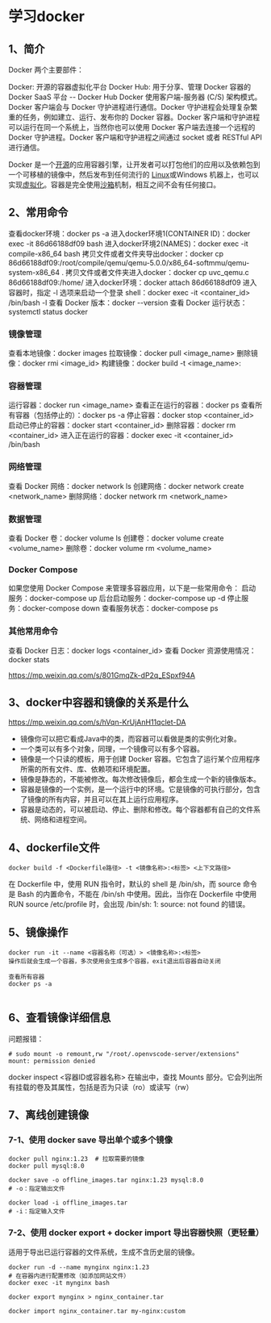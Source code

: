 # 学习docker

## 1、简介
Docker 两个主要部件：

Docker: 开源的容器虚拟化平台
Docker Hub: 用于分享、管理 Docker 容器的 Docker SaaS 平台 -- Docker Hub
Docker 使用客户端-服务器 (C/S) 架构模式。Docker 客户端会与 Docker 守护进程进行通信。Docker 守护进程会处理复杂繁重的任务，例如建立、运行、发布你的 Docker 容器。Docker 客户端和守护进程可以运行在同一个系统上，当然你也可以使用 Docker 客户端去连接一个远程的 Docker 守护进程。Docker 客户端和守护进程之间通过 socket 或者 RESTful API 进行通信。

Docker 是一个[开源](https://baike.baidu.com/item/开源/246339)的应用容器引擎，让开发者可以打包他们的应用以及依赖包到一个可移植的镜像中，然后发布到任何流行的 [Linux](https://baike.baidu.com/item/Linux)或Windows 机器上，也可以实现[虚拟化](https://baike.baidu.com/item/虚拟化/547949)。容器是完全使用[沙箱](https://baike.baidu.com/item/沙箱/393318)机制，相互之间不会有任何接口。

## 2、常用命令
查看docker环境：docker ps -a
进入docker环境1(CONTAINER ID)：docker exec -it 86d66188df09 bash
进入docker环境2(NAMES)：docker exec -it compile-x86_64 bash
拷贝文件或者文件夹导出docker：docker cp 86d66188df09:/root/compile/qemu/qemu-5.0.0/x86_64-softmmu/qemu-system-x86_64 .
拷贝文件或者文件夹进入docker：docker cp uvc_qemu.c 86d66188df09:/home/
进入docker环境：docker attach 86d66188df09
进入容器时，指定 -l 选项来启动一个登录 shell：docker exec -it <container_id> /bin/bash -l
查看 Docker 版本：docker --version
查看 Docker 运行状态：systemctl status docker

### 镜像管理
查看本地镜像：docker images
拉取镜像：docker pull <image_name>
删除镜像：docker rmi <image_id>
构建镜像：docker build -t <image_name>:<tag> <path>

### 容器管理
运行容器：docker run <options> <image_name>
查看正在运行的容器：docker ps
查看所有容器（包括停止的）：docker ps -a
停止容器：docker stop <container_id>
启动已停止的容器：docker start <container_id>
删除容器：docker rm <container_id>
进入正在运行的容器：docker exec -it <container_id> /bin/bash

### 网络管理
查看 Docker 网络：docker network ls
创建网络：docker network create <network_name>
删除网络：docker network rm <network_name>

### 数据管理
查看 Docker 卷：docker volume ls
创建卷：docker volume create <volume_name>
删除卷：docker volume rm <volume_name>

### Docker Compose
如果您使用 Docker Compose 来管理多容器应用，以下是一些常用命令：
启动服务：docker-compose up
后台启动服务：docker-compose up -d
停止服务：docker-compose down
查看服务状态：docker-compose ps

### 其他常用命令
查看 Docker 日志：docker logs <container_id>
查看 Docker 资源使用情况：docker stats

https://mp.weixin.qq.com/s/801GmqZk-dP2q_ESpxf94A

## 3、docker中容器和镜像的关系是什么
https://mp.weixin.qq.com/s/hVqn-KrUjAnH11qclet-DA

- 镜像你可以把它看成Java中的类，而容器可以看做是类的实例化对象。
- 一个类可以有多个对象，同理，一个镜像可以有多个容器。
- 镜像是一个只读的模板，用于创建 Docker 容器。它包含了运行某个应用程序所需的所有文件、库、依赖项和环境配置。
- 镜像是静态的，不能被修改。每次修改镜像后，都会生成一个新的镜像版本。
- 容器是镜像的一个实例，是一个运行中的环境。它是镜像的可执行部分，包含了镜像的所有内容，并且可以在其上运行应用程序。
- 容器是动态的，可以被启动、停止、删除和修改。每个容器都有自己的文件系统、网络和进程空间。

## 4、dockerfile文件
```
docker build -f <Dockerfile路径> -t <镜像名称>:<标签> <上下文路径>
```
在 Dockerfile 中，使用 RUN 指令时，默认的 shell 是 /bin/sh，而 source 命令是 Bash 的内置命令，不能在 /bin/sh 中使用。因此，当你在 Dockerfile 中使用 RUN source /etc/profile 时，会出现 /bin/sh: 1: source: not found 的错误。

## 5、镜像操作
```
docker run -it --name <容器名称（可选）> <镜像名称>:<标签>
操作后就会生成一个容器，多次使用会生成多个容器，exit退出后容器自动关闭

查看所有容器
docker ps -a


```

## 6、查看镜像详细信息
问题报错：
```
# sudo mount -o remount,rw "/root/.openvscode-server/extensions"
mount: permission denied
```

docker inspect <容器ID或容器名称>
在输出中，查找 Mounts 部分。它会列出所有挂载的卷及其属性，包括是否为只读（ro）或读写（rw）

## 7、离线创建镜像

### 7-1、使用 docker save 导出单个或多个镜像
```
docker pull nginx:1.23  # 拉取需要的镜像
docker pull mysql:8.0

docker save -o offline_images.tar nginx:1.23 mysql:8.0
# -o：指定输出文件

docker load -i offline_images.tar
# -i：指定输入文件
```

### 7-2、使用 docker export + docker import 导出容器快照（更轻量）
适用于导出已运行容器的文件系统，生成不含历史层的镜像。
```
docker run -d --name mynginx nginx:1.23
# 在容器内进行配置修改（如添加网站文件）
docker exec -it mynginx bash

docker export mynginx > nginx_container.tar

docker import nginx_container.tar my-nginx:custom
```




